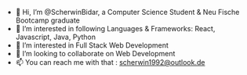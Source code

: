 - 👋 Hi, I’m @ScherwinBidar, a Computer Science Student & Neu Fische Bootcamp graduate
- 👀 I’m interested in following Languages & Frameworks: React, Javascript, Java, Python
- 🌱 I’m interested in Full Stack Web Development 
- 💞️ I’m looking to collaborate on Web Development 
- 📫 You can reach me with that : scherwin1992@outlook.de
